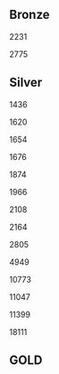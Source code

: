 ## Bronze

2231

2775

## Silver

1436

1620

1654

1676

1874

1966

2108

2164

2805

4949

10773

11047

11399

18111

## GOLD
